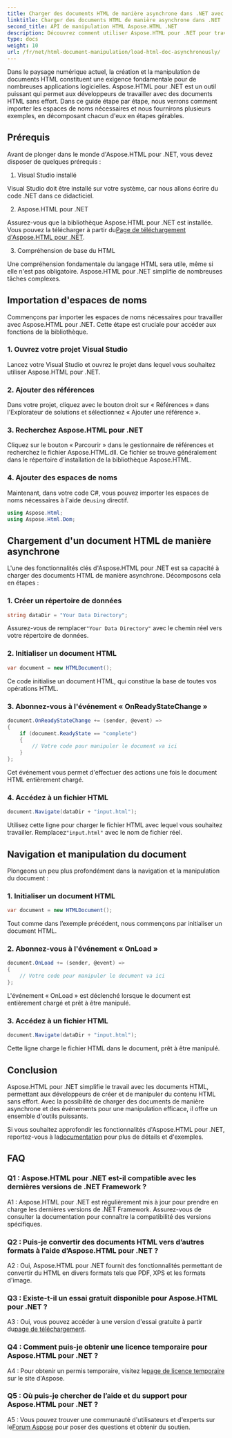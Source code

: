 ```yaml
---
title: Charger des documents HTML de manière asynchrone dans .NET avec Aspose.HTML
linktitle: Charger des documents HTML de manière asynchrone dans .NET
second_title: API de manipulation HTML Aspose.HTML .NET
description: Découvrez comment utiliser Aspose.HTML pour .NET pour travailler avec des documents HTML. Guide étape par étape avec des exemples et des FAQ pour les développeurs.
type: docs
weight: 10
url: /fr/net/html-document-manipulation/load-html-doc-asynchronously/
---
```


Dans le paysage numérique actuel, la création et la manipulation de documents HTML constituent une exigence fondamentale pour de nombreuses applications logicielles. Aspose.HTML pour .NET est un outil puissant qui permet aux développeurs de travailler avec des documents HTML sans effort. Dans ce guide étape par étape, nous verrons comment importer les espaces de noms nécessaires et nous fournirons plusieurs exemples, en décomposant chacun d'eux en étapes gérables.

## Prérequis

Avant de plonger dans le monde d'Aspose.HTML pour .NET, vous devez disposer de quelques prérequis :

1. Visual Studio installé

Visual Studio doit être installé sur votre système, car nous allons écrire du code .NET dans ce didacticiel.

2. Aspose.HTML pour .NET

 Assurez-vous que la bibliothèque Aspose.HTML pour .NET est installée. Vous pouvez la télécharger à partir du[Page de téléchargement d'Aspose.HTML pour .NET](https://releases.aspose.com/html/net/).

3. Compréhension de base du HTML

Une compréhension fondamentale du langage HTML sera utile, même si elle n'est pas obligatoire. Aspose.HTML pour .NET simplifie de nombreuses tâches complexes.

## Importation d'espaces de noms

Commençons par importer les espaces de noms nécessaires pour travailler avec Aspose.HTML pour .NET. Cette étape est cruciale pour accéder aux fonctions de la bibliothèque.

### 1. Ouvrez votre projet Visual Studio

Lancez votre Visual Studio et ouvrez le projet dans lequel vous souhaitez utiliser Aspose.HTML pour .NET.

### 2. Ajouter des références

Dans votre projet, cliquez avec le bouton droit sur « Références » dans l'Explorateur de solutions et sélectionnez « Ajouter une référence ».

### 3. Recherchez Aspose.HTML pour .NET

Cliquez sur le bouton « Parcourir » dans le gestionnaire de références et recherchez le fichier Aspose.HTML.dll. Ce fichier se trouve généralement dans le répertoire d'installation de la bibliothèque Aspose.HTML.

### 4. Ajouter des espaces de noms

 Maintenant, dans votre code C#, vous pouvez importer les espaces de noms nécessaires à l'aide de`using` directif.

```csharp
using Aspose.Html;
using Aspose.Html.Dom;
```

## Chargement d'un document HTML de manière asynchrone

L'une des fonctionnalités clés d'Aspose.HTML pour .NET est sa capacité à charger des documents HTML de manière asynchrone. Décomposons cela en étapes :

### 1. Créer un répertoire de données

```csharp
string dataDir = "Your Data Directory";
```

 Assurez-vous de remplacer`"Your Data Directory"` avec le chemin réel vers votre répertoire de données.

### 2. Initialiser un document HTML

```csharp
var document = new HTMLDocument();
```

Ce code initialise un document HTML, qui constitue la base de toutes vos opérations HTML.

### 3. Abonnez-vous à l'événement « OnReadyStateChange »

```csharp
document.OnReadyStateChange += (sender, @event) =>
{
    if (document.ReadyState == "complete")
    {
        // Votre code pour manipuler le document va ici
    }
};
```

Cet événement vous permet d'effectuer des actions une fois le document HTML entièrement chargé.

### 4. Accédez à un fichier HTML

```csharp
document.Navigate(dataDir + "input.html");
```

 Utilisez cette ligne pour charger le fichier HTML avec lequel vous souhaitez travailler. Remplacez`"input.html"` avec le nom de fichier réel.

## Navigation et manipulation du document

Plongeons un peu plus profondément dans la navigation et la manipulation du document :

### 1. Initialiser un document HTML

```csharp
var document = new HTMLDocument();
```

Tout comme dans l’exemple précédent, nous commençons par initialiser un document HTML.

### 2. Abonnez-vous à l'événement « OnLoad »

```csharp
document.OnLoad += (sender, @event) =>
{
    // Votre code pour manipuler le document va ici
};
```

L'événement « OnLoad » est déclenché lorsque le document est entièrement chargé et prêt à être manipulé.

### 3. Accédez à un fichier HTML

```csharp
document.Navigate(dataDir + "input.html");
```

Cette ligne charge le fichier HTML dans le document, prêt à être manipulé.

## Conclusion

Aspose.HTML pour .NET simplifie le travail avec les documents HTML, permettant aux développeurs de créer et de manipuler du contenu HTML sans effort. Avec la possibilité de charger des documents de manière asynchrone et des événements pour une manipulation efficace, il offre un ensemble d'outils puissants.

 Si vous souhaitez approfondir les fonctionnalités d'Aspose.HTML pour .NET, reportez-vous à la[documentation](https://reference.aspose.com/html/net/) pour plus de détails et d'exemples.

## FAQ

### Q1 : Aspose.HTML pour .NET est-il compatible avec les dernières versions de .NET Framework ?

A1 : Aspose.HTML pour .NET est régulièrement mis à jour pour prendre en charge les dernières versions de .NET Framework. Assurez-vous de consulter la documentation pour connaître la compatibilité des versions spécifiques.

### Q2 : Puis-je convertir des documents HTML vers d’autres formats à l’aide d’Aspose.HTML pour .NET ?

A2 : Oui, Aspose.HTML pour .NET fournit des fonctionnalités permettant de convertir du HTML en divers formats tels que PDF, XPS et les formats d'image.

### Q3 : Existe-t-il un essai gratuit disponible pour Aspose.HTML pour .NET ?

 A3 : Oui, vous pouvez accéder à une version d'essai gratuite à partir du[page de téléchargement](https://releases.aspose.com/).

### Q4 : Comment puis-je obtenir une licence temporaire pour Aspose.HTML pour .NET ?

 A4 : Pour obtenir un permis temporaire, visitez le[page de licence temporaire](https://purchase.aspose.com/temporary-license/) sur le site d'Aspose.

### Q5 : Où puis-je chercher de l’aide et du support pour Aspose.HTML pour .NET ?

 A5 : Vous pouvez trouver une communauté d'utilisateurs et d'experts sur le[Forum Aspose](https://forum.aspose.com/) pour poser des questions et obtenir du soutien.